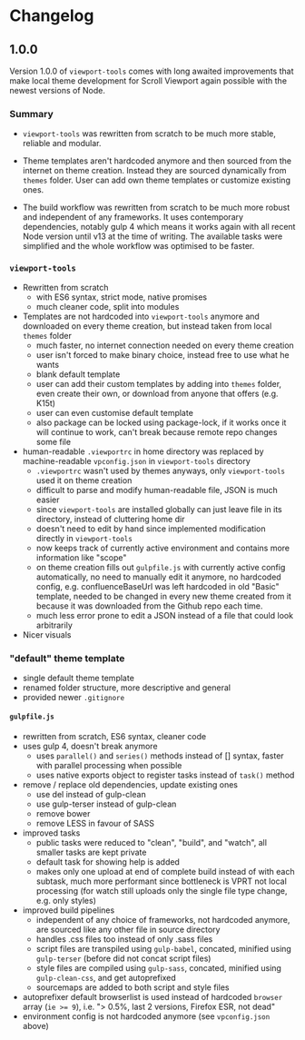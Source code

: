 # Changelog

## 1.0.0

Version 1.0.0 of `viewport-tools` comes with long awaited improvements that make local theme development for Scroll Viewport again possible with the newest versions of Node.

### Summary

- `viewport-tools` was rewritten from scratch to be much more stable, reliable and modular.

- Theme templates aren't hardcoded anymore and then sourced from the internet on theme creation. Instead they are sourced dynamically from `themes` folder. User can add own theme templates or customize existing ones.

- The build workflow was rewritten from scratch to be much more robust and independent of any frameworks. It uses contemporary dependencies, notably gulp 4 which means it works again with all recent Node version until v13 at the time of writing. The available tasks were simplified and the whole workflow was optimised to be faster.

### `viewport-tools`

- Rewritten from scratch
    - with ES6 syntax, strict mode, native promises
    - much cleaner code, split into modules
- Templates are not hardcoded into `viewport-tools` anymore and downloaded on every theme creation, but instead taken from local `themes` folder
    - much faster, no internet connection needed on every theme creation
    - user isn't forced to make binary choice, instead free to use what he wants
    - blank default template
    - user can add their custom templates by adding into `themes` folder, even create their own, or download from anyone that offers (e.g. K15t)
    - user can even customise default template
    - also package can be locked using package-lock, if it works once it will continue to work, can't break because remote repo changes some file
- human-readable `.viewportrc` in home directory was replaced by machine-readable `vpconfig.json` in `viewport-tools` directory
    - `.viewportrc` wasn't used by themes anyways, only `viewport-tools` used it on theme creation
    - difficult to parse and modify human-readable file, JSON is much easier
    - since `viewport-tools` are installed globally can just leave file in its directory, instead of cluttering home dir
    - doesn't need to edit by hand since implemented modification directly in `viewport-tools`
    - now keeps track of currently active environment and contains more information like "scope"
    - on theme creation fills out `gulpfile.js` with currently active config automatically, no need to manually edit it anymore, no hardcoded config, e.g. confluenceBaseUrl was left hardcoded in old "Basic" template, needed to be changed in every new theme created from it because it was downloaded from the Github repo each time.
    - much less error prone to edit a JSON instead of a file that could look arbitrarily
- Nicer visuals

### "default" theme template

- single default theme template
- renamed folder structure, more descriptive and general
- provided newer `.gitignore`

#### `gulpfile.js`

- rewritten from scratch, ES6 syntax, cleaner code
- uses gulp 4, doesn't break anymore
    - uses `parallel()` and `series()` methods instead of [] syntax, faster with parallel processing when possible
    - uses native exports object to register tasks instead of `task()` method
- remove / replace old dependencies, update existing ones
    - use del instead of gulp-clean
    - use gulp-terser instead of gulp-clean
    - remove bower
    - remove LESS in favour of SASS
- improved tasks
    - public tasks were reduced to "clean", "build", and "watch", all smaller tasks are kept private
    - default task for showing help is added
    - makes only one upload at end of complete build instead of with each subtask, much more performant since bottleneck is VPRT not local processing (for watch still uploads only the single file type change, e.g. only styles)
- improved build pipelines
    - independent of any choice of frameworks, not hardcoded anymore, are sourced like any other file in source directory
    - handles .css files too instead of only .sass files
    - script files are transpiled using `gulp-babel`, concated, minified using `gulp-terser` (before did not concat script files)
    - style files are compiled using `gulp-sass`, concated, minified using `gulp-clean-css`, and get autoprefixed
    - sourcemaps are added to both script and style files
- autoprefixer default browserlist is used instead of hardcoded `browser` array (`ie >= 9`), i.e. "> 0.5%, last 2 versions, Firefox ESR, not dead"
- environment config is not hardcoded anymore (see `vpconfig.json` above)